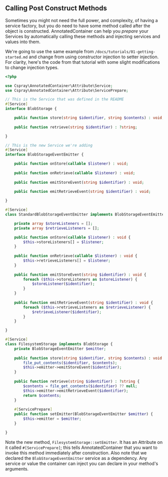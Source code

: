 ## Calling Post Construct Methods

Sometimes you might not need the full power, and complexity, of having a service factory, but you do need to have some 
method called after the object is constructed. AnnotatedContainer can help you _prepare_ your Services by automatically 
calling these methods and injecting services and values into them.

We're going to use the same example from `/docs/tutorials/01-getting-started.md` and change from using constructor injection 
to setter injection. For clarity, here's the code from that tutorial with some slight modifications to change injection 
types.

```php
<?php

use Cspray\AnnotatedContainer\Attribute\Service;
use Cspray\AnnotatedContainer\Attribute\ServicePrepare;

// This is the Service that was defined in the README
#[Service]
interface BlobStorage {

    public function store(string $identifier, string $contents) : void;
    
    public function retrieve(string $identifier) : ?string;

}

// This is the new Service we're adding
#[Service]
interface BlobStorageEventEmitter {

    public function onStore(callable $listener) : void;
    
    public function onRetrieve(callable $listener) : void;
    
    public function emitStoreEvent(string $identifier) : void;
    
    public function emitRetrieveEvent(string $identifier) : void;

}

#[Service]
class StandardBlobStorageEventEmitter implements BlobStorageEventEmitter {

    private array $storeListeners = [];
    private array $retrieveListeners = [];

    public function onStore(callable $listener) : void {
        $this->storeListeners[] = $listener;
    }
    
    public function onRetrieve(callable $listener) : void {
        $this->retrieveListeners[] = $listener;
    }
    
    public function emitStoreEvent(string $identifier) : void {
        foreach ($this->storeListeners as $storeListener) {
            $storeListener($identifier);
        } 
    }
    
    public function emitRetrieveEvent(string $identifier) : void {
        foreach ($this->retrieveListeners as $retrieveListener) {
            $retrieveListener($identifier);
        }
    }

}

#[Service]
class FilesystemStorage implements BlobStorage {
    private BlobStorageEventEmitter $emitter;
    
    public function store(string $identifier, string $contents) : void {
        file_put_contents($identifier, $contents);
        $this->emitter->emitStoreEvent($identifier);
    }
    
    public function retrieve(string $identifier) : ?string {
        $contents = file_get_contents($identifier) ?? null;
        $this->emitter->emitRetrieveEvent($identifier);
        return $contents;
    }
    
    #[ServicePrepare]
    public function setEmitter(BlobStorageEventEmitter $emitter) {
        $this->emitter = $emitter;
    }

}
```

Note the new method, `FilesystemStorage::setEmitter`. It has an Attribute on it called `#[ServicePrepare]`; this tells 
AnnotatedContainer that you want to invoke this method immediately after construction. Also note that we declared the 
`BlobStorageEventEmitter` service as a dependency. Any service or value the container can inject you can declare in your 
method's arguments.